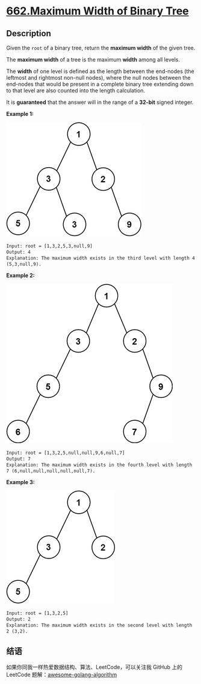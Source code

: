 # [662.Maximum Width of Binary Tree][title]

## Description
Given the `root` of a binary tree, return the **maximum width** of the given tree.

The **maximum width** of a tree is the maximum **width** among all levels.

The **width** of one level is defined as the length between the end-nodes (the leftmost and rightmost non-null nodes), where the null nodes between the end-nodes that would be present in a complete binary tree extending down to that level are also counted into the length calculation.

It is **guaranteed** that the answer will in the range of a **32-bit** signed integer.

**Example 1:**  

![example1](./width1-tree.jpg)

```
Input: root = [1,3,2,5,3,null,9]
Output: 4
Explanation: The maximum width exists in the third level with length 4 (5,3,null,9).
```

**Example 2:**  

![example2](./maximum-width-of-binary-tree-v3.jpg)

```
Input: root = [1,3,2,5,null,null,9,6,null,7]
Output: 7
Explanation: The maximum width exists in the fourth level with length 7 (6,null,null,null,null,null,7).
```

**Example 3:**  

![example3](./width3-tree.jpg)

```
Input: root = [1,3,2,5]
Output: 2
Explanation: The maximum width exists in the second level with length 2 (3,2).
```

## 结语

如果你同我一样热爱数据结构、算法、LeetCode，可以关注我 GitHub 上的 LeetCode 题解：[awesome-golang-algorithm][me]

[title]: https://leetcode.com/problems/maximum-width-of-binary-tree/
[me]: https://github.com/kylesliu/awesome-golang-algorithm
